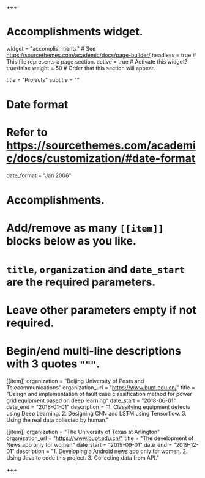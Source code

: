 +++
# Accomplishments widget.
widget = "accomplishments"  # See https://sourcethemes.com/academic/docs/page-builder/
headless = true  # This file represents a page section.
active = true  # Activate this widget? true/false
weight = 50  # Order that this section will appear.

title = "Projects"
subtitle = ""

# Date format
#   Refer to https://sourcethemes.com/academic/docs/customization/#date-format
date_format = "Jan 2006"

# Accomplishments.
#   Add/remove as many `[[item]]` blocks below as you like.
#   `title`, `organization` and `date_start` are the required parameters.
#   Leave other parameters empty if not required.
#   Begin/end multi-line descriptions with 3 quotes `"""`.

[[item]]
  organization = "Beijing University of Posts and Telecommunications"
  organization_url = "https://www.bupt.edu.cn/"
  title = "Design and implementation of fault case classification method for power grid equipment based on deep learning"
  date_start = "2018-06-01"
  date_end = "2018-01-01"
  description = "1. Classifying equipment defects using Deep Learning.
                 2. Designing CNN and LSTM using Tensorflow.
                 3. Using the real data collected by human."

[[item]]
  organization = "The University of Texas at Arlington"
  organization_url = "https://www.bupt.edu.cn/"
  title = "The development of News app only for women"
  date_start = "2019-09-01"
  date_end = "2019-12-01"
  description = "1. Developing a Android news app only for women.
                 2. Using Java to code this project.
                 3. Collecting data from API."
  

+++



